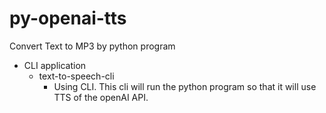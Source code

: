 # py-openai-tts
Convert Text to MP3 by python program

- CLI application
  - text-to-speech-cli
    - Using CLI. This cli will run the python program so that it will use TTS of the openAI API.
    
